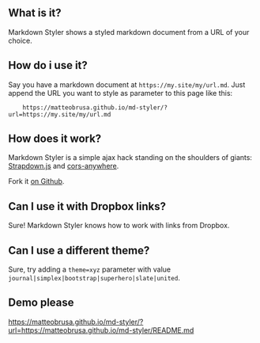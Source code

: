 ## What is it?
Markdown Styler shows a styled markdown document from a URL of your choice.

## How do i use it?
Say you have a markdown document at `https://my.site/my/url.md`.
Just append the URL you want to style as parameter to this page like this:
```
	https://matteobrusa.github.io/md-styler/?url=https://my.site/my/url.md
```

## How does it work?
Markdown Styler is a simple ajax hack standing on the shoulders of giants: [Strapdown.js](http://strapdownjs.com/) and [cors-anywhere](cors-anywhere.herokuapp.com).

Fork it [on Github](https://github.com/matteobrusa/md-styler).

## Can I use it with Dropbox links?
Sure! Markdown Styler knows how to work with links from Dropbox.

## Can I use a different theme?
Sure, try adding a `theme=xyz` parameter with value `journal|simplex|bootstrap|superhero|slate|united`.

## Demo please
https://matteobrusa.github.io/md-styler/?url=https://matteobrusa.github.io/md-styler/README.md

